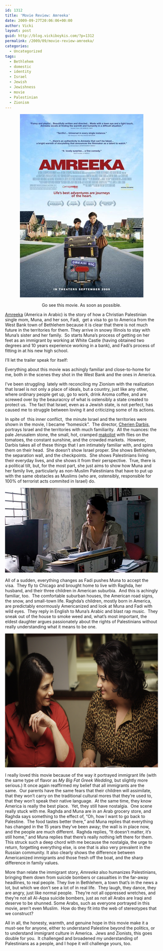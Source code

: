 ```yaml
---
id: 1312
title: 'Movie Review: Amreeka'
date: 2009-09-27T20:06:06+00:00
author: Vicki
layout: post
guid: http://blog.vickiboykis.com/?p=1312
permalink: /2009/09/movie-review-amreeka/
categories:
  - Uncategorized
tags:
  - Bethlehem
  - domestic
  - identity
  - Israel
  - Jewish
  - Jewishness
  - movie
  - Palestinian
  - Zionism
---
```

<p style="text-align: center;">
  <a href="https://raw.githubusercontent.com/veekaybee/wlb/gh-pages/assets/images/2009/09/amreeka.jpg"><img class="size-full wp-image-1313 alignnone" title="amreeka" src="https://raw.githubusercontent.com/veekaybee/wlb/gh-pages/assets/images/2009/09/amreeka.jpg" alt="amreeka" width="407" height="604" /></a>
</p>

<p style="text-align: center;">
  Go see this movie. As soon as possible.
</p>

[Amreeka](http://amreeka.com/) (America in Arabic) is the story of how a Christian Palestinian single mom, Muna, and her son, Fadi,  get a visa to go to America from the West Bank town of Bethlehem because it is clear that there is not much future in the territories for them. They arrive in snowy Illinois to stay with Muna&#8217;s sister and her family.  So starts Muna&#8217;s process of getting on her feet as an immigrant by working at White Castle (having obtained two degrees and 10 years experience working in a bank), and Fadi&#8217;s process of fitting in at his new high school.

I&#8217;ll let the trailer speak for itself:
  


Everything about this movie was achingly familiar and close-to-home for me, both in the scenes they shot in the West Bank and the ones in America.

I&#8217;ve been struggling  lately with reconciling my Zionism with the realization that Israel is not only a place of ideals, but a country, just like any other, where ordinary people get up, go to work, drink Aroma coffee, and are screwed over by the beauracrcy of what is ostensibly a state created to protect us.  The fact that Israel, even as a Jewish state, is not perfect, has caused me to struggle between loving it and criticizing some of its actions.

In spite of  this inner conflict,  the minute Israel and the territories were shown in the movie, I became &#8220;homesick&#8221;.  The director, [Cherien Darbis](http://en.wikipedia.org/wiki/Cherien_Dabis), portrays Israel and the territories with much familiarity.  All the nuances: the pale Jerusalem stone, the small, hot, cramped [makoliot](http://bogieworks.blogs.com/treppenwitz/2004/05/lee_chongs_mako.html) with flies on the tomatoes, the constant sunshine, and the crowded markets.  However, Darbis takes all of these things that I am intimately familiar with, and spins them on their head.  She doesn&#8217;t show Israel proper. She shows Bethlehem, the separation wall, and the checkpoints.  She shows Palestinians living their everyday lives, and she shows it from their perspective.  True, there is a political tilt, but, for the most part, she just aims to show how Muna and her family live, particularly as non-Muslim Palestinians that have to put up with the same obstacles as Muslims (who are, ostensibly, responsible for 100% of terrorist acts commited in Israel) do.

[<img class="aligncenter size-full wp-image-1319" title="AMREEka2" src="https://raw.githubusercontent.com/veekaybee/wlb/gh-pages/assets/images/2009/09/AMREEka2.jpg" alt="AMREEka2" width="557" height="279" />](https://raw.githubusercontent.com/veekaybee/wlb/gh-pages/assets/images/2009/09/AMREEka2.jpg)

All of a sudden, everything changes as Fadi pushes Muna to accept the visa.  They fly to Chicago and brought home to live with Raghda, her husband, and their three children in American suburbia.  And this is achingly familiar, too.  The comfortable suburban houses, the American road signs, the snow, and small-town life. Raghda&#8217;s children, mostly born in America, are predictably enormously Americanized and look at Muna and Fadi with wild eyes.  They reply in English to Muna&#8217;s Arabic and blast rap music.  They sneak out of the house to smoke weed and, what&#8217;s most important, the eldest daughter argues passionately about the rights of Palestinians without really understanding what it means to be one.

[<img class="aligncenter size-full wp-image-1333" title="amreeka" src="https://raw.githubusercontent.com/veekaybee/wlb/gh-pages/assets/images/2009/09/amreeka1.jpg" alt="amreeka" width="662" height="441" />](https://raw.githubusercontent.com/veekaybee/wlb/gh-pages/assets/images/2009/09/amreeka1.jpg)

I really loved this movie because of the way it portrayed immigrant life (with the same type of flavor as _My Big Fat Greek Wedding_, but slightly more serious.) It once again reaffirmed my belief that all immigrants are the same.  Our parents have the same fears that their children will assimilate, that they won&#8217;t carry on the traditional cultural mores that they&#8217;re used to, that they won&#8217;t speak their native language.  At the same time, they know America is really the best place.  Yet, they still have nostalgia.  One scene really stuck with me. Raghda and Muna are in an Arab grocery store, and Raghda says something to the effect of, &#8220;Oh, how I want to go back to Palestine.  The food tastes better there,&#8221; and Muna replies that everything has changed in the 15 years they&#8217;ve been away; the wall is in place now, and the people are much different.  Raghda replies, &#8220;It doesn&#8217;t matter, it&#8217;s still home,&#8221; and Muna replies that there&#8217;s really nothing left there for them.  This struck such a deep chord with me because the nostalgia, the urge to return, forgetting everything else, is one that is also very prevalent in the Russian community. It also clearly shows the difference between Americanized immigrants and those fresh off the boat, and the sharp difference in family values.

More than relate the immigrant story, _Amreeka_ also humanizes Palestinians, bringing them down from suicide bombers or casualties in the far-away headlines, to real people. They live in Bethlehem, a town that&#8217;s in the news a lot, but which we don&#8217;t see a lot of in real life.  They laugh, they dance, they are angry, just like normal people.  They&#8217;re not all oppressed wretches, and they&#8217;re not all Al-Aqsa suicide bombers, just as not all Arabs are Iraqi and deserve to be shunned. Some Arabs, such as everyone portrayed in this movie, aren&#8217;t even Muslim.  How do they fit into the web of stereotypes that we construct?

All in all, the honesty, warmth, and genuine hope in this movie make it a must-see for anyone, either to understand Palestine beyond the politics, or to understand immigrant culture in America.  Jews and Zionists, this goes double for you.  It challenged and broadened my understanding of Palestinians as a people, and I hope it will challenge yours, too.